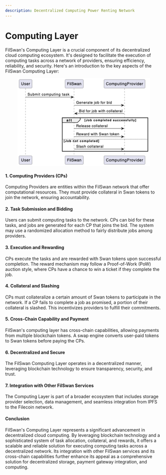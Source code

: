```yaml
---
description: Decentralized Computing Power Renting Network
---
```


# Computing Layer

FilSwan's Computing Layer is a crucial component of its decentralized cloud computing ecosystem. It's designed to facilitate the execution of computing tasks across a network of providers, ensuring efficiency, reliability, and security. Here's an introduction to the key aspects of the FilSwan Computing Layer:

<figure><img src="../../.gitbook/assets/image (49).png" alt=""><figcaption></figcaption></figure>

#### 1. **Computing Providers (CPs)**

Computing Providers are entities within the FilSwan network that offer computational resources. They must provide collateral in Swan tokens to join the network, ensuring accountability.

#### 2. **Task Submission and Bidding**

Users can submit computing tasks to the network. CPs can bid for these tasks, and jobs are generated for each CP that joins the bid. The system may use a randomized allocation method to fairly distribute jobs among providers.

#### 3. **Execution and Rewarding**

CPs execute the tasks and are rewarded with Swan tokens upon successful completion. The reward mechanism may follow a Proof-of-Work (PoW) auction style, where CPs have a chance to win a ticket if they complete the job.

#### 4. **Collateral and Slashing**

CPs must collateralize a certain amount of Swan tokens to participate in the network. If a CP fails to complete a job as promised, a portion of their collateral is slashed. This incentivizes providers to fulfill their commitments.

#### 5. **Cross-Chain Capability and Payment**

FilSwan's computing layer has cross-chain capabilities, allowing payments from multiple blockchain tokens. A swap engine converts user-paid tokens to Swan tokens before paying the CPs.

#### 6. **Decentralized and Secure**

The FilSwan Computing Layer operates in a decentralized manner, leveraging blockchain technology to ensure transparency, security, and trust.

#### 7. **Integration with Other FilSwan Services**

The Computing Layer is part of a broader ecosystem that includes storage provider selection, data management, and seamless integration from IPFS to the Filecoin network.

#### Conclusion

FilSwan's Computing Layer represents a significant advancement in decentralized cloud computing. By leveraging blockchain technology and a sophisticated system of task allocation, collateral, and rewards, it offers a scalable and reliable solution for executing computing tasks across a decentralized network. Its integration with other FilSwan services and its cross-chain capabilities further enhance its appeal as a comprehensive solution for decentralized storage, payment gateway integration, and computing.
